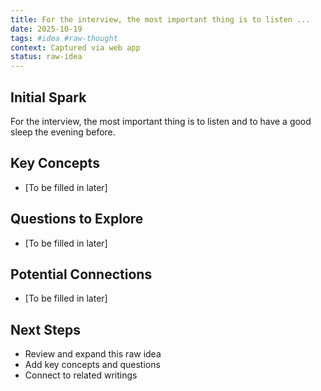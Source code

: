 ```yaml
---
title: For the interview, the most important thing is to listen ...
date: 2025-10-19
tags: #idea #raw-thought
context: Captured via web app
status: raw-idea
---
```


## Initial Spark

For the interview, the most important thing is to listen and to have a good sleep the evening before.

## Key Concepts

- [To be filled in later]

## Questions to Explore

- [To be filled in later]

## Potential Connections

- [To be filled in later]

## Next Steps

- Review and expand this raw idea
- Add key concepts and questions
- Connect to related writings
